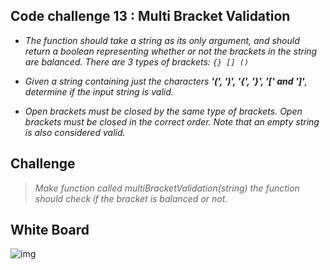 ## Code challenge 13 : Multi Bracket Validation
* *The function should take a string as its only argument, and should return a boolean representing whether or not the brackets in the string are balanced. There are 3 types of brackets: `{} [] ()`*

* *Given a string containing just the characters **'(', ')', '{', '}', '[' and ']'**, determine if the input string is valid.*

* *Open brackets must be closed by the same type of brackets. Open brackets must be closed in the correct order. Note that an empty string is also considered valid.*

## Challenge
> *Make function called multiBracketValidation(string) the function should check if the bracket is balanced or not.*

## White Board 

![img]()